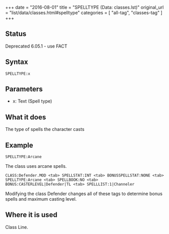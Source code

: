 +++
date = "2016-08-01"
title = "SPELLTYPE (Data: classes.lst)"
original_url = "list/data/classes.html#spelltype"
categories = [ "all-tag", "classes-tag" ]
+++

## Status

Deprecated 6.05.1 - use FACT

## Syntax

`SPELLTYPE:x`

## Parameters

-   x: Text (Spell type)



What it does
------------

The type of spells the character casts

Example
-------

`SPELLTYPE:Arcane`

The class uses arcane spells.

`CLASS:Defender.MOD <tab> SPELLSTAT:INT <tab> BONUSSPELLSTAT:NONE <tab> SPELLTYPE:Arcane <tab> SPELLBOOK:NO <tab> BONUS:CASTERLEVEL|Defender|TL <tab> SPELLLIST:1|Channeler`

Modifying the class Defender changes all of these tags to determine
bonus spells and maximum casting level.

Where it is used
----------------

Class Line.

